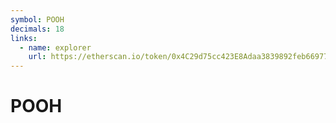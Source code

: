 ```yaml
---
symbol: POOH
decimals: 18
links:
  - name: explorer
    url: https://etherscan.io/token/0x4C29d75cc423E8Adaa3839892feb66977e295829
---
```


# POOH
